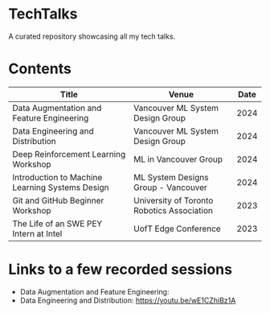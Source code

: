 # TechTalks
A curated repository showcasing all my tech talks.

# Contents

| Title      | Venue | Date |
| ----------- | ----------- | ---------- |
| Data Augmentation and Feature Engineering | Vancouver ML System Design Group | 2024 |
| Data Engineering and Distribution | Vancouver ML System Design Group | 2024 |
| Deep Reinforcement Learning Workshop | ML in Vancouver Group | 2024 |
| Introduction to Machine Learning Systems Design | ML System Designs Group - Vancouver | 2024 |
| Git and GitHub Beginner Workshop      | University of Toronto Robotics Association | 2023 |
| The Life of an SWE PEY Intern at Intel   | UofT Edge Conference | 2023 |

# Links to a few recorded sessions

- Data Augmentation and Feature Engineering: 
- Data Engineering and Distribution: https://youtu.be/wE1CZhiBz1A
